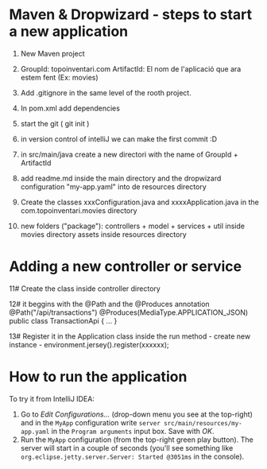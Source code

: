 # Maven & Dropwizard - steps to start a new application


1. 	New Maven project

2. 	GroupId: topoinventari.com
	ArtifactId: El nom de l'aplicació que ara estem fent (Ex: movies)

3. Add .gitignore in the same level of the rooth project. 

4. In pom.xml add dependencies

5. start the git ( git init )

6. in version control of intelliJ we can make the first commit :D

7. in src/main/java create a new directori with the name of GroupId + ArtifactId

8. add readme.md inside the main directory and the dropwizard configuration "my-app.yaml" into de resources directory

9. Create the classes xxxConfiguration.java and xxxxApplication.java in the com.topoinventari.movies directory

10. new folders ("package"):
	controllers + model + services + util inside movies directory
	assets inside resources directory


# Adding a new controller or service

11# Create the class inside controller directory

12# it beggins with the @Path and the @Produces annotation
	@Path("/api/transactions")
	@Produces(MediaType.APPLICATION_JSON)
	public class TransactionApi {
	...
	}

13# Register it in the Application class inside the run method
	- create new instance
	- environment.jersey().register(xxxxxx);




# How to run the application


To try it from IntelliJ IDEA:

1. Go to _Edit Configurations..._
(drop-down menu you see at the top-right)
and in the `MyApp` configuration write `server src/main/resources/my-app.yaml`
in the `Program arguments` input box. Save with _OK_.
1. Run the `MyApp` configuration (from the top-right green play button).
The server will start in a couple of seconds
(you'll see something like `org.eclipse.jetty.server.Server: Started @3051ms` in the console).

